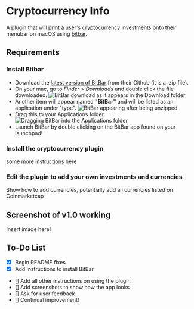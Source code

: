 # Cryptocurrency Info
A plugin that will print a user's cryptocurrency investments onto their menubar on macOS using [bitbar](https://github.com/matryer/bitbar).

## Requirements
### Install Bitbar
* Download the [latest version of BitBar](https://github.com/matryer/bitbar/releases/download/v1.9.2/BitBar-v1.9.2.zip) from their Github (it is a .zip file).
* On your mac, go to *Finder > Downloads* and double click the file downloaded.
![BitBar download as it appears in the Download folder](https://i.imgur.com/xNjOE7H.png)
* Another item will appear named **"BitBar"** and will be listed as an application under "type".
![BitBar appearing after being unzipped](https://i.imgur.com/6gNmWkm.png)
* Drag this to your Applications folder.
![Dragging BitBar into the Applications folder](https://i.imgur.com/0bi0lHU.gif)
* Launch BitBar by double clicking on the BitBar app found on your launchpad!

### Install the cryptocurrency plugin
some more instructions here

### Edit the plugin to add your own investments and currencies
Show how to add currencies, potentially add all currencies listed on Coinmarketcap

## Screenshot of v1.0 working
Insert image here!

## To-Do List
- [x] Begin README fixes
- [x] Add instructions to install BitBar
- [] Add all other instructions on using the plugin
- [] Add screenshots to show how the app looks
- [] Ask for user feedback
- [] Continual improvement!
